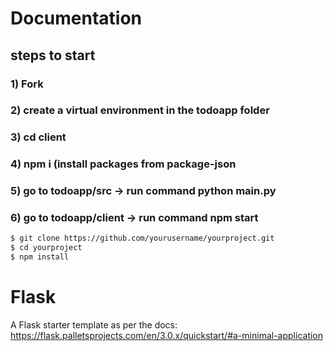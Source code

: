 # Documentation

## steps to start 
### 1) Fork
### 2) create a virtual environment in the todoapp folder  
### 3) cd client
### 4) npm i (install packages from package-json
### 5) go to todoapp/src -> run command python main.py
### 6) go to todoapp/client -> run command npm start

```bash
$ git clone https://github.com/yourusername/yourproject.git
$ cd yourproject
$ npm install
```
# Flask

A Flask starter template as per the docs: https://flask.palletsprojects.com/en/3.0.x/quickstart/#a-minimal-application
